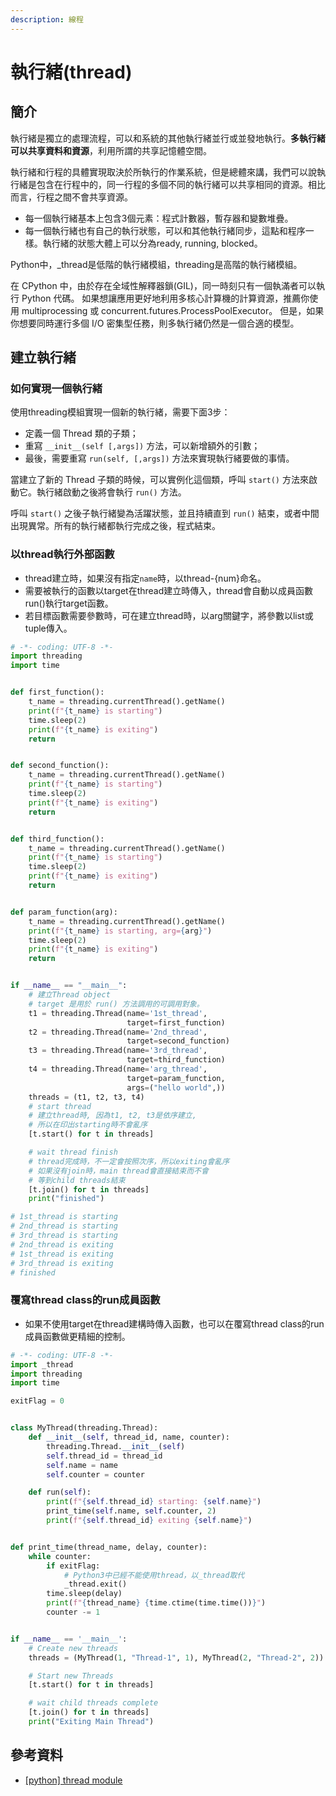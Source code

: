 ```yaml
---
description: 線程
---
```


# 執行緒\(thread\)

## 簡介

執行緒是獨立的處理流程，可以和系統的其他執行緒並行或並發地執行。**多執行緒可以共享資料和資源**，利用所謂的共享記憶體空間。

執行緒和行程的具體實現取決於所執行的作業系統，但是總體來講，我們可以說執行緒是包含在行程中的，同一行程的多個不同的執行緒可以共享相同的資源。相比而言，行程之間不會共享資源。

* 每一個執行緒基本上包含3個元素：程式計數器，暫存器和變數堆疊。
* 每一個執行緒也有自己的執行狀態，可以和其他執行緒同步，這點和程序一樣。執行緒的狀態大體上可以分為ready, running, blocked。

Python中，\_thread是低階的執行緒模組，threading是高階的執行緒模組。

在 CPython 中，由於存在全域性解釋器鎖\(GIL\)，同一時刻只有一個執滿者可以執行 Python 代碼。 如果想讓應用更好地利用多核心計算機的計算資源，推薦你使用 multiprocessing 或 concurrent.futures.ProcessPoolExecutor。 但是，如果你想要同時運行多個 I/O 密集型任務，則多執行緒仍然是一個合適的模型。

## 建立執行緒

### 如何實現一個執行緒

使用threading模組實現一個新的執行緒，需要下面3步：

* 定義一個 Thread 類的子類；
* 重寫 `__init__(self [,args])` 方法，可以新增額外的引數；
* 最後，需要重寫 `run(self, [,args])` 方法來實現執行緒要做的事情。

當建立了新的 Thread 子類的時候，可以實例化這個類，呼叫 `start()` 方法來啟動它。執行緒啟動之後將會執行 `run()` 方法。

呼叫 `start()` 之後子執行緒變為活躍狀態，並且持續直到 `run()` 結束，或者中間出現異常。所有的執行緒都執行完成之後，程式結束。



### 以thread執行外部函數

* thread建立時，如果沒有指定`name`時，以thread-{num}命名。
* 需要被執行的函數以target在thread建立時傳入，thread會自動以成員函數run\(\)執行target函數。
* 若目標函數需要參數時，可在建立thread時，以arg關鍵字，將參數以list或tuple傳入。

```python
# -*- coding: UTF-8 -*-
import threading
import time


def first_function():
    t_name = threading.currentThread().getName()
    print(f"{t_name} is starting")
    time.sleep(2)
    print(f"{t_name} is exiting")
    return


def second_function():
    t_name = threading.currentThread().getName()
    print(f"{t_name} is starting")
    time.sleep(2)
    print(f"{t_name} is exiting")
    return


def third_function():
    t_name = threading.currentThread().getName()
    print(f"{t_name} is starting")
    time.sleep(2)
    print(f"{t_name} is exiting")
    return


def param_function(arg):
    t_name = threading.currentThread().getName()
    print(f"{t_name} is starting, arg={arg}")
    time.sleep(2)
    print(f"{t_name} is exiting")
    return


if __name__ == "__main__":
    # 建立Thread object
    # target 是用於 run() 方法調用的可調用對象。
    t1 = threading.Thread(name='1st_thread',
                          target=first_function)
    t2 = threading.Thread(name='2nd_thread',
                          target=second_function)
    t3 = threading.Thread(name='3rd_thread',
                          target=third_function)
    t4 = threading.Thread(name='arg_thread',
                          target=param_function,
                          args=("hello world",))
    threads = (t1, t2, t3, t4)
    # start thread
    # 建立thread時, 因為t1, t2, t3是依序建立,
    # 所以在印出starting時不會亂序
    [t.start() for t in threads]

    # wait thread finish
    # thread完成時，不一定會按照次序，所以exiting會亂序
    # 如果沒有join時，main thread會直接結束而不會
    # 等到child threads結束
    [t.join() for t in threads]
    print("finished")

# 1st_thread is starting
# 2nd_thread is starting
# 3rd_thread is starting
# 2nd_thread is exiting
# 1st_thread is exiting
# 3rd_thread is exiting
# finished
```

### 覆寫thread class的run成員函數

* 如果不使用target在thread建構時傳入函數，也可以在覆寫thread class的run成員函數做更精細的控制。

```python
# -*- coding: UTF-8 -*-
import _thread
import threading
import time

exitFlag = 0


class MyThread(threading.Thread):
    def __init__(self, thread_id, name, counter):
        threading.Thread.__init__(self)
        self.thread_id = thread_id
        self.name = name
        self.counter = counter

    def run(self):
        print(f"{self.thread_id} starting: {self.name}")
        print_time(self.name, self.counter, 2)
        print(f"{self.thread_id} exiting {self.name}")


def print_time(thread_name, delay, counter):
    while counter:
        if exitFlag:
            # Python3中已經不能使用thread，以_thread取代
            _thread.exit()
        time.sleep(delay)
        print(f"{thread_name} {time.ctime(time.time())}")
        counter -= 1


if __name__ == '__main__':
    # Create new threads
    threads = (MyThread(1, "Thread-1", 1), MyThread(2, "Thread-2", 2))

    # Start new Threads
    [t.start() for t in threads]

    # wait child threads complete
    [t.join() for t in threads]
    print("Exiting Main Thread")
```

## 參考資料

* [\[python\] thread module](https://docs.python.org/zh-tw/3.8/library/threading.html)

